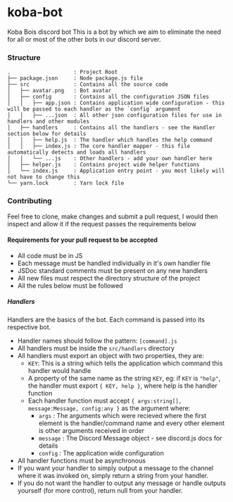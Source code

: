 # koba-bot
Koba Bois discord bot
This is a bot by which we aim to eliminate the need for all or most of the other bots in our discord server.


### Structure
```
.                    : Project Root
├── package.json     : Node package.js file
├── src              : Contains all the source code
│   ├── avatar.png   : Bot avatar
│   ├── config       : Contains all the configuration JSON files
│   │   ├── app.json : Contains application wide configuration - this will be passed to each handler as the `config` argument
│   │   ├── ...json  : All other json configuration files for use in handlers and other modules
│   ├── handlers     : Contains all the handlers - see the Handler section below for details
│   │   ├── help.js  : The handler which handles the help command
│   │   ├── index.js : The core handler mapper - this file automatically detects and loads all handlers
│   │   └── ...js    : Other handlers - add your own handler here
│   ├── helper.js    : Contains project wide helper functions
│   └── index.js     : Application entry point - you most likely will not have to change this
└── yarn.lock        : Yarn lock file
```

### Contributing
Feel free to clone, make changes and submit a pull request, I would then inspect and allow it if the request passes the requirements below

#### Requirements for your pull request to be accepted
- All code must be in JS
- Each message must be handled individually in it's own handler file
- JSDoc standard comments must be present on any new handlers
- All new files must respect the directory structure of the project
- All the rules below must be followed

##### Handlers
Handlers are the basics of the bot. Each command is passed into its respective bot.
* Handler names should follow the pattern: `[command].js`
* All handlers must be inside the `src/handlers` directory
* All handlers must export an object with two properties, they are:
  * `KEY`: This is a string which tells the application which command this handler would handle
  * A property of the same name as the string `KEY`, eg: if `KEY` is `"help"`, the handler must export `{ KEY, help }`, where help is the handler function
  * Each handler function must accept `{ args:string[], message:Message, config:any }` as the argument where:
    * `args`    : The arguments which were recieved where the first element is the handler/command name and every other element is other arguments received in order
    * `message` : The Discord Message object - see discord.js docs for details
    * `config`  : The application wide configuration
* All handler functions must be asynchronous
* If you want your handler to simply output a message to the channel where it was invoked on, simply return a string from your handler.
* If you do not want the handler to output any message or handle outputs yourself (for more control), return null from your handler.
